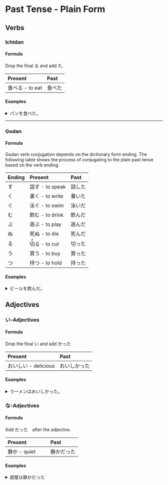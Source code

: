 # Past Tense - Plain Form

## Verbs
### Ichidan
#### Formula
Drop the final る and add た.

| Present            | Past  |
| :-------           | :----  |
| 食べる - to eat     | 食べた |
#### Examples
<details>
	<summary>
		パンを食べた。
	</summary>
	(I) ate bread.
</details>

<hr>

### Godan
#### Formula
Godan verb conjugation depends on the dictionary form ending. The following table shows the process of conjugating to the plain past tense based on the verb ending.

| Ending  | Present                               | Past   |
| :------ | :-------------------------            | :----   |
| す      | 話す - to speak                       | 話した  |
| く      | 書く - to write                       | 書いた  |
| ぐ      | 泳ぐ - to swim                        | 泳いだ  |
| む      | 飲む - to drink                       | 飲んだ  |
| ぶ      | 遊ぶ - to play                        | 遊んだ  |
| ぬ      | 死ぬ - to die                         | 死んだ  |
| る      | <ruby>切<rt>き</rt></ruby>る - to cut | 切った  |
| う      | 買う - to buy                         | 買った  |
| つ      | 持つ - to hold                        | 持った  |
#### Examples
<details>
	<summary>
		ビールを飲んだ。
	</summary>
	(I) drank beer
</details>

## Adjectives
### い-Adjectives
#### Formula

Drop the final い and add かった

| Present             | Past |
| :-------            | :---- |
| おいしい - delicious | おいしかった  |
#### Examples
<details>
	<summary>
		ラーメンはおいしかった。
	</summary>
	The ramen was delicious.
</details>

### な-Adjectives
#### Formula

Add だった　after the adjective.

| Present        | Past |
| :-------       | :---- |
| 静か - quiet　　| 静かだった  |
#### Examples
<details>
	<summary>
		部屋は静かだった
	</summary>
	The room was quiet.
</details>
